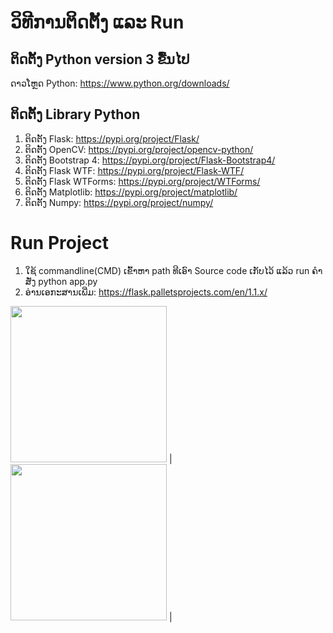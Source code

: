 ວິທີການຕິດຕັ້ງ ແລະ Run
============================

ຕິດຕັ້ງ Python version 3 ຂື້ນໄປ
------------
ດາວໂຫຼດ Python: https://www.python.org/downloads/

ຕິດຕັ້ງ Library Python
-------------
1. ຕິດຕັ້ງ Flask: https://pypi.org/project/Flask/
2. ຕິດຕັ້ງ OpenCV: https://pypi.org/project/opencv-python/
3. ຕິດຕັ້ງ Bootstrap 4: https://pypi.org/project/Flask-Bootstrap4/
4. ຕິດຕັ້ງ Flask WTF: https://pypi.org/project/Flask-WTF/
5. ຕິດຕັ້ງ Flask WTForms: https://pypi.org/project/WTForms/
6. ຕິດຕັ້ງ Matplotlib: https://pypi.org/project/matplotlib/
7. ຕິດຕັ້ງ Numpy: https://pypi.org/project/numpy/

Run Project
=====================
1. ໃຊ້ commandline(CMD) ເຂົ້າຫາ path ທີເອົາ Source code ເກັບໄວ້ ແລ້ວ run ຄໍາສັ່ງ python app.py
2. ອ່ານເອກະສານເພີ່ມ: https://flask.palletsprojects.com/en/1.1.x/

<img src="https://media.wired.com/photos/5926db217034dc5f91becd6b/master/w_582,c_limit/so-logo-s.jpg" width="250"> | <img src="https://mk0jobadderjftub56m0.kinstacdn.com/wp-content/uploads/stackoverflow.com-300.jpg" width="250"> |
